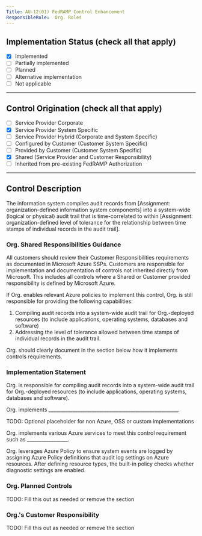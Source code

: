 ```yaml
---
Title: AU-12(01) FedRAMP Control Enhancement
ResponsibleRole:  Org. Roles
---
```

## Implementation Status (check all that apply)

* [x] Implemented
* [ ] Partially implemented
* [ ] Planned
* [ ] Alternative implementation
* [ ] Not applicable

---

## Control Origination (check all that apply)

* [ ] Service Provider Corporate
* [x] Service Provider System Specific
* [ ] Service Provider Hybrid (Corporate and System Specific)
* [ ] Configured by Customer (Customer System Specific)
* [ ] Provided by Customer (Customer System Specific)
* [x] Shared (Service Provider and Customer Responsibility)
* [ ] Inherited from pre-existing FedRAMP Authorization

---

## Control Description

The information system compiles audit records from [Assignment: organization-defined information system components] into a system-wide (logical or physical) audit trail that is time-correlated to within [Assignment: organization-defined level of tolerance for the relationship between time stamps of individual records in the audit trail].

### Org. Shared Responsibilities Guidance

All customers should review their Customer Responsibilities requirements as documented in Microsoft Azure SSPs. Customers are responsible for implementation and documentation of controls not inherited directly from Microsoft. This includes all controls where a Shared or Customer provided responsibility is defined by Microsoft Azure.

If Org. enables relevant Azure policies to implement this control, Org. is still responsible for providing the following capabilities:

1. Compiling audit records into a system-wide audit trail for Org.-deployed resources (to include applications, operating systems, databases and software)
2. Addressing the level of tolerance allowed between time stamps of individual records in the audit trail.

Org. should clearly document in the section below how it implements controls requirements.

### Implementation Statement

Org. is responsible for compiling audit records into a system-wide audit trail for Org.-deployed resources (to include applications, operating systems, databases and software).

Org. implements ______________________________________________________.

TODO: Optional placeholder for non Azure, OSS or custom implementations

Org. implements various Azure services to meet this control requirement such as _________________.

Org. leverages Azure Policy to ensure system events are logged by assigning Azure Policy definitions that audit log settings on Azure resources. After defining resource types, the built-in policy checks whether diagnostic settings are enabled.

### Org. Planned Controls

TODO: Fill this out as needed or remove the section

### Org.'s Customer Responsibility

TODO: Fill this out as needed or remove the section
